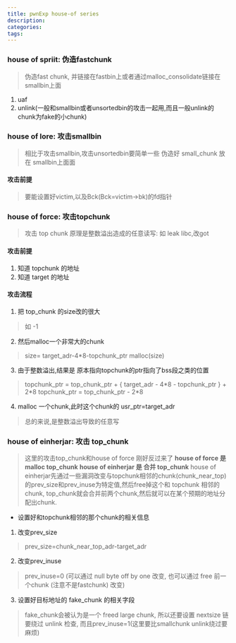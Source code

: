 ```yaml
---
title: pwnExp house-of series 
description: 
categories:
tags: 
---
```


### house of spriit: 伪造fastchunk
> 伪造fast chunk, 并链接在fastbin上或者通过malloc_consolidate链接在smallbin上面

1. uaf
2. unlink(一般和smallbin或者unsortedbin的攻击一起用,而且一般unlink的chunk为fake的小chunk)


### house of lore: 攻击smallbin
> 相比于攻击smallbin,攻击unsortedbin要简单一些
> 伪造好 small_chunk 放在 smallbin上面面

#### 攻击前提
> 要能设置好victim,以及Bck(Bck=victim->bk)的fd指针



### house of force: 攻击topchunk
> 攻击 top chunk
> 原理是整数溢出造成的任意读写: 如 leak libc,改got 

#### 攻击前提
1. 知道 topchunk 的地址
2. 知道 target 的地址

#### 攻击流程
1. 把 top_chunk 的size改的很大
> 如 -1

2. 然后malloc一个非常大的chunk
> size= target_adr-4\*8-topchunk_ptr
> malloc(size)

3. 由于整数溢出,结果是 原本指向topchunk的ptr指向了bss段之类的位置
> topchunk_ptr = top_chunk_ptr + { target_adr - 4\*8 - topchunk_ptr } + 2\*8
> topchunk_ptr = top_chunk_ptr - 2\*8

4. malloc 一个chunk,此时这个chunk的 usr_ptr=target_adr

> 总的来说,是整数溢出导致的任意写


### house of einherjar: 攻击 top_chunk
> 这里的攻击top_chunk和house of force 刚好反过来了
> **house of force 是 malloc top_chunk**
> **house of einherjar 是 合并 top_chunk**
> house of einherjar先通过一些漏洞改变与topchunk相邻的chunk(chunk_near_top)的prev_size和prev_inuse为特定值,然后free掉这个和 topchunk 相邻的 chunk, top_chunk就会合并前两个chunk,然后就可以在某个预期的地址分配出chunk.

+ 设置好和topchunk相邻的那个chunk的相关信息
1. 改变prev_size
> prev_size=chunk_near_top_adr-target_adr

2. 改变prev_inuse
> prev_inuse=0 (可以通过 null byte off by one 改变, 也可以通过 free 前一个chunk (注意不是fastchunk) 改变)

3. 设置好目标地址的 fake_chunk 的相关字段
> fake_chunk会被认为是一个 freed large chunk, 所以还要设置 nextsize 链
> 要绕过 unlink 检查, 而且prev_inuse=1(这里要比smallchunk unlink绕过要麻烦)



